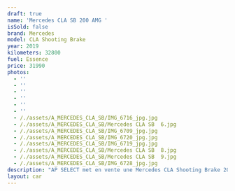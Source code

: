 ```yaml
---
draft: true
name: 'Mercedes CLA SB 200 AMG '
isSold: false
brand: Mercedes
model: CLA Shooting Brake
year: 2019
kilometers: 32800
fuel: Essence
price: 31990
photos:
  - ''
  - ''
  - ''
  - ''
  - ''
  - ''
  - /./assets/A_MERCEDES_CLA_SB/IMG_6716_jpg.jpg
  - /./assets/A_MERCEDES_CLA_SB/Mercedes CLA SB  6.jpg
  - /./assets/A_MERCEDES_CLA_SB/IMG_6709_jpg.jpg
  - /./assets/A_MERCEDES_CLA_SB/IMG_6720_jpg.jpg
  - /./assets/A_MERCEDES_CLA_SB/IMG_6719_jpg.jpg
  - /./assets/A_MERCEDES_CLA_SB/Mercedes CLA SB  8.jpg
  - /./assets/A_MERCEDES_CLA_SB/Mercedes CLA SB  9.jpg
  - /./assets/A_MERCEDES_CLA_SB/IMG_6728_jpg.jpg
description: "AP SELECT met en vente une Mercedes CLA Shooting Brake 200 163cv 7G Tronic AMG Line du 12/2019 avec 32800km.\n\nCouleur gris montagne, intérieur cuir / alcantara AMG, intérieur piano laqué.\n\nVéhicule origine France \U0001F1EB\U0001F1F7 de première main.\n\nSuivi et historique full Mercedes.\nDernier service effectué en concession en Juillet 2023 à 29000km.\n\nContrôle technique à jour et vierge.\n\nÉquipements et options :\n- Boîte 7G Tronic plus\n- Pack AMG Line intérieur / extérieur\n- Toit panoramique\n- Pack aluminium\n- Pack éclairage intérieur 64 couleurs\n- Jantes 19\" AMG black\n- AMG drive select\n- Feux avant full LED Multibeam\n- Intérieur finition piano laqué\n- Pack Hifi Burmester\n- MBUX\n- Ecran tactile 8’\n- Apple car play\n- Système de navigation NAVI +\n- Caméra de recul 360\n- Radar avant / arrière\n- Pack assistant conducteur +\n- Système d'alerte d'angles-morts\n- Intérieur Cuir entendu ARTICO\n- Crochet attelage\n- Soft Close Door System Keyless\n- Sièges Sport\n- Volant sport\n- Réglage électrique de la colonne de direction\n- Sièges électrique\n- Sièges chauffants\n- Pédaliers sport en inox\n- Régulateur de vitesse adaptatif\n- Affichage multifonctions plus\n- Climatisation\n- Éclairage et essuie-glaces automatique\n- Rétroviseurs électriques et chauffants\n- Rétroviseurs int / ext Electrochrome\n- Éclairage d’ambiance\n- Marche pied aluminium rétro éclairé\n\nDisponible et visible sur RDV pour acheteur sérieux.\n\nPossibilité d'une garantie 3, 6 ou 12 mois en supplément.\n\nRéalisation des démarches d'immatriculation.\n\nAP SELECT c'est des solutions de courtage et conciergerie sur mesure pour profiter librement de sa passion et de son patrimoine.\n\nPrenez le volant, AP SELECT s'occupe du reste."
layout: car
---
```


